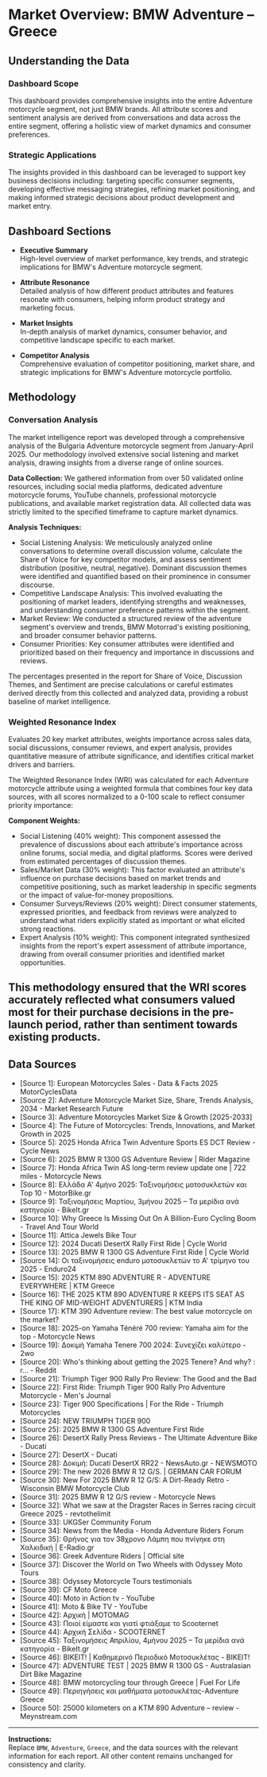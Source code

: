 # Market Overview: BMW Adventure – Greece

## Understanding the Data

### Dashboard Scope
This dashboard provides comprehensive insights into the entire Adventure motorcycle segment, not just BMW brands. All attribute scores and sentiment analysis are derived from conversations and data across the entire segment, offering a holistic view of market dynamics and consumer preferences.

### Strategic Applications
The insights provided in this dashboard can be leveraged to support key business decisions including: targeting specific consumer segments, developing effective messaging strategies, refining market positioning, and making informed strategic decisions about product development and market entry.

## Dashboard Sections

- **Executive Summary**  
  High-level overview of market performance, key trends, and strategic implications for BMW's Adventure motorcycle segment.

- **Attribute Resonance**  
  Detailed analysis of how different product attributes and features resonate with consumers, helping inform product strategy and marketing focus.

- **Market Insights**  
  In-depth analysis of market dynamics, consumer behavior, and competitive landscape specific to each market.

- **Competitor Analysis**  
  Comprehensive evaluation of competitor positioning, market share, and strategic implications for BMW's Adventure motorcycle portfolio.

## Methodology

### Conversation Analysis
The market intelligence report was developed through a comprehensive analysis of the Bulgaria Adventure motorcycle segment from January-April 2025. Our methodology involved extensive social listening and market analysis, drawing insights from a diverse range of online sources.

**Data Collection:** We gathered information from over 50 validated online resources, including social media platforms, dedicated adventure motorcycle forums, YouTube channels, professional motorcycle publications, and available market registration data. All collected data was strictly limited to the specified timeframe to capture market dynamics.

**Analysis Techniques:**
- Social Listening Analysis: We meticulously analyzed online conversations to determine overall discussion volume, calculate the Share of Voice for key competitor models, and assess sentiment distribution (positive, neutral, negative). Dominant discussion themes were identified and quantified based on their prominence in consumer discourse.
- Competitive Landscape Analysis: This involved evaluating the positioning of market leaders, identifying strengths and weaknesses, and understanding consumer preference patterns within the segment.
- Market Review: We conducted a structured review of the adventure segment's overview and trends, BMW Motorrad's existing positioning, and broader consumer behavior patterns.
- Consumer Priorities: Key consumer attributes were identified and prioritized based on their frequency and importance in discussions and reviews.

The percentages presented in the report for Share of Voice, Discussion Themes, and Sentiment are precise calculations or careful estimates derived directly from this collected and analyzed data, providing a robust baseline of market intelligence.

### Weighted Resonance Index
Evaluates 20 key market attributes, weights importance across sales data, social discussions, consumer reviews, and expert analysis, provides quantitative measure of attribute significance, and identifies critical market drivers and barriers.

The Weighted Resonance Index (WRI) was calculated for each Adventure motorcycle attribute using a weighted formula that combines four key data sources, with all scores normalized to a 0-100 scale to reflect consumer priority importance:

**Component Weights:**
- Social Listening (40% weight): This component assessed the prevalence of discussions about each attribute's importance across online forums, social media, and digital platforms. Scores were derived from estimated percentages of discussion themes.
- Sales/Market Data (30% weight): This factor evaluated an attribute's influence on purchase decisions based on market trends and competitive positioning, such as market leadership in specific segments or the impact of value-for-money propositions.
- Consumer Surveys/Reviews (20% weight): Direct consumer statements, expressed priorities, and feedback from reviews were analyzed to understand what riders explicitly stated as important or what elicited strong reactions.
- Expert Analysis (10% weight): This component integrated synthesized insights from the report's expert assessment of attribute importance, drawing from overall consumer priorities and identified market opportunities.

This methodology ensured that the WRI scores accurately reflected what consumers valued most for their purchase decisions in the pre-launch period, rather than sentiment towards existing products.
---

## Data Sources

- [Source 1]: European Motorcycles Sales - Data & Facts 2025 MotorCyclesData
- [Source 2]: Adventure Motorcycle Market Size, Share, Trends Analysis, 2034 - Market Research Future
- [Source 3]: Adventure Motorcycles Market Size & Growth [2025-2033]
- [Source 4]: The Future of Motorcycles: Trends, Innovations, and Market Growth in 2025
- [Source 5]: 2025 Honda Africa Twin Adventure Sports ES DCT Review - Cycle News
- [Source 6]: 2025 BMW R 1300 GS Adventure Review | Rider Magazine
- [Source 7]: Honda Africa Twin AS long-term review update one | 722 miles - Motorcycle News
- [Source 8]: Ελλάδα Α' 4μήνο 2025: Ταξινομήσεις μοτοσυκλετών και Top 10 - MotorBike.gr
- [Source 9]: Ταξινομήσεις Μαρτίου, 3μήνου 2025 – Τα μερίδια ανά κατηγορία - BikeIt.gr
- [Source 10]: Why Greece Is Missing Out On A Billion-Euro Cycling Boom - Travel And Tour World
- [Source 11]: Attica Jewels Bike Tour
- [Source 12]: 2024 Ducati DesertX Rally First Ride | Cycle World
- [Source 13]: 2025 BMW R 1300 GS Adventure First Ride | Cycle World
- [Source 14]: Οι ταξινομήσεις enduro μοτοσυκλετών το Α' τρίμηνο του 2025 - Enduro24
- [Source 15]: 2025 KTM 890 ADVENTURE R - ADVENTURE EVERYWHERE | KTM Greece
- [Source 16]: THE 2025 KTM 890 ADVENTURE R KEEPS ITS SEAT AS THE KING OF MID-WEIGHT ADVENTURERS | KTM India
- [Source 17]: KTM 390 Adventure review: The best value motorcycle on the market?
- [Source 18]: 2025-on Yamaha Ténéré 700 review: Yamaha aim for the top - Motorcycle News
- [Source 19]: Δοκιμή Yamaha Tenere 700 2024: Συνεχίζει καλύτερο - 2wo
- [Source 20]: Who's thinking about getting the 2025 Tenere? And why? : r... - Reddit
- [Source 21]: Triumph Tiger 900 Rally Pro Review: The Good and the Bad
- [Source 22]: First Ride: Triumph Tiger 900 Rally Pro Adventure Motorcycle - Men's Journal
- [Source 23]: Tiger 900 Specifications | For the Ride - Triumph Motorcycles
- [Source 24]: NEW TRIUMPH TIGER 900
- [Source 25]: 2025 BMW R 1300 GS Adventure First Ride
- [Source 26]: DesertX Rally Press Reviews - The Ultimate Adventure Bike - Ducati
- [Source 27]: DesertX - Ducati
- [Source 28]: Δοκιμή: Ducati DesertX RR22 - NewsAuto.gr - NEWSMOTO
- [Source 29]: The new 2026 BMW R 12 G/S. | GERMAN CAR FORUM
- [Source 30]: New For 2025 BMW R 12 G/S: A Dirt-Ready Retro - Wisconsin BMW Motorcycle Club
- [Source 31]: 2025 BMW R 12 G/S review - Motorcycle News
- [Source 32]: What we saw at the Dragster Races in Serres racing circuit Greece 2025 - revtothelimit
- [Source 33]: UKGSer Community Forum
- [Source 34]: News from the Media - Honda Adventure Riders Forum
- [Source 35]: Θρήνος για τον 38χρονο Λάμπη που πνίγηκε στη Χαλκιδική | E-Radio.gr
- [Source 36]: Greek Adventure Riders | Official site
- [Source 37]: Discover the World on Two Wheels with Odyssey Moto Tours
- [Source 38]: Odyssey Motorcycle Tours testimonials
- [Source 39]: CF Moto Greece
- [Source 40]: Moto in Action tv - YouTube
- [Source 41]: Moto & Bike TV - YouTube
- [Source 42]: Αρχική | MOTOMAG
- [Source 43]: Ποιοί είμαστε και γιατί φτιάξαμε το Scooternet
- [Source 44]: Αρχική Σελίδα - SCOOTERNET
- [Source 45]: Ταξινομήσεις Απριλίου, 4μήνου 2025 – Τα μερίδια ανά κατηγορία - BikeIt.gr
- [Source 46]: BIKEIT! | Καθημερινό Περιοδικό Μοτοσυκλέτας - BIKEIT!
- [Source 47]: ADVENTURE TEST | 2025 BMW R 1300 GS - Australasian Dirt Bike Magazine
- [Source 48]: BMW motorcycling tour through Greece | Fuel For Life
- [Source 49]: Περιηγήσεις και μαθήματα μοτοσυκλέτας-Adventure Greece
- [Source 50]: 25000 kilometers on a KTM 890 Adventure – review - Meynstream.com

---

**Instructions:**  
Replace `BMW`, `Adventure`, `Greece`, and the data sources with the relevant information for each report. All other content remains unchanged for consistency and clarity.
